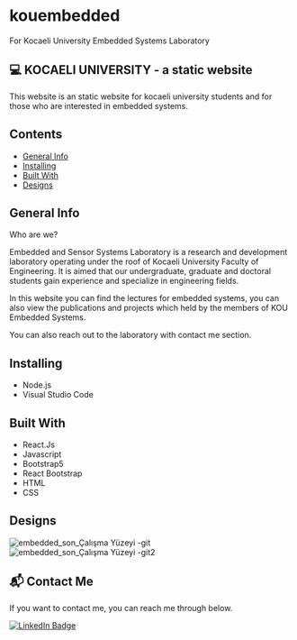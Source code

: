 # kouembedded
For Kocaeli University Embedded Systems Laboratory

💻 KOCAELI UNIVERSITY - a static website 
---


This website is an static website for kocaeli university students and for those who are interested in embedded systems.
## Contents
+ [General Info](https://github.com/caglaozbb/kouembedded#general-info)
+ [Installing](https://github.com/caglaozbb/kouembedded#installing)
+ [Built With](https://github.com/caglaozbb/kouembedded#built-with)
+ [Designs](https://github.com/caglaozbb/kouembedded#designs)

## General Info

Who are we?

Embedded and Sensor Systems Laboratory is a research and development laboratory operating under the roof of Kocaeli University Faculty of Engineering. 
It is aimed that our undergraduate, graduate and doctoral students gain experience and specialize in engineering fields.

In this website you can find the lectures for embedded systems, you can also view the publications and projects which held by the members of KOU Embedded Systems.

You can also reach out to the laboratory with contact me section.

## Installing
+ Node.js
+ Visual Studio Code

## Built With

+ React.Js
+ Javascript
+ Bootstrap5
+ React Bootstrap
+ HTML
+ CSS

## Designs
![embedded_son_Çalışma Yüzeyi -git](https://user-images.githubusercontent.com/58826644/204058284-fa49340d-cc10-41c1-82fc-4dfd505ea1ce.png)
![embedded_son_Çalışma Yüzeyi -git2](https://user-images.githubusercontent.com/58826644/204058405-551334eb-d486-46c6-bfb4-72ab14f9a09b.png)

## 📬 Contact Me

If you want to contact me, you can reach me through below.

<a href="https://www.linkedin.com/in/%C3%A7a%C4%9Fla-%C3%B6zbaba-b600ab214/">
    <img src="https://img.shields.io/badge/LinkedIn-blue?style=for-the-badge&logo=linkedin&logoColor=white" alt="LinkedIn Badge"/>
  </a>



